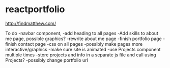 # reactportfolio
http://findmatthew.com/

To do
-navbar component, 
    <!-- -add navbar to all pages -->
    -add heading to all pages
-Add skills to about me page, possible graphics?
-rewrite about me page
-finish portfolio page
-finish contact page
-css on all pages
-possibly make pages more interactive/graphics
    -make sure site is animated
-use Projects component multiple times
    -store projects and info in a separate js file and call using Projects?
-possibly change portfolio url